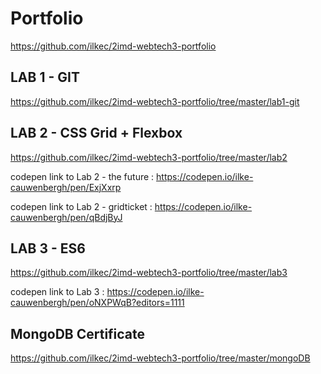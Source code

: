 # Portfolio
https://github.com/ilkec/2imd-webtech3-portfolio 

## LAB 1 - GIT
https://github.com/ilkec/2imd-webtech3-portfolio/tree/master/lab1-git

## LAB 2 - CSS Grid + Flexbox 
https://github.com/ilkec/2imd-webtech3-portfolio/tree/master/lab2 

codepen link to Lab 2 - the future : https://codepen.io/ilke-cauwenbergh/pen/ExjXxrp 

codepen link to Lab 2 - gridticket : https://codepen.io/ilke-cauwenbergh/pen/qBdjByJ

## LAB 3 - ES6
https://github.com/ilkec/2imd-webtech3-portfolio/tree/master/lab3

codepen link to Lab 3 : https://codepen.io/ilke-cauwenbergh/pen/oNXPWqB?editors=1111

## MongoDB Certificate 
https://github.com/ilkec/2imd-webtech3-portfolio/tree/master/mongoDB
